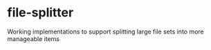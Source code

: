 # file-splitter
Working implementations to support splitting large file sets into more manageable items
